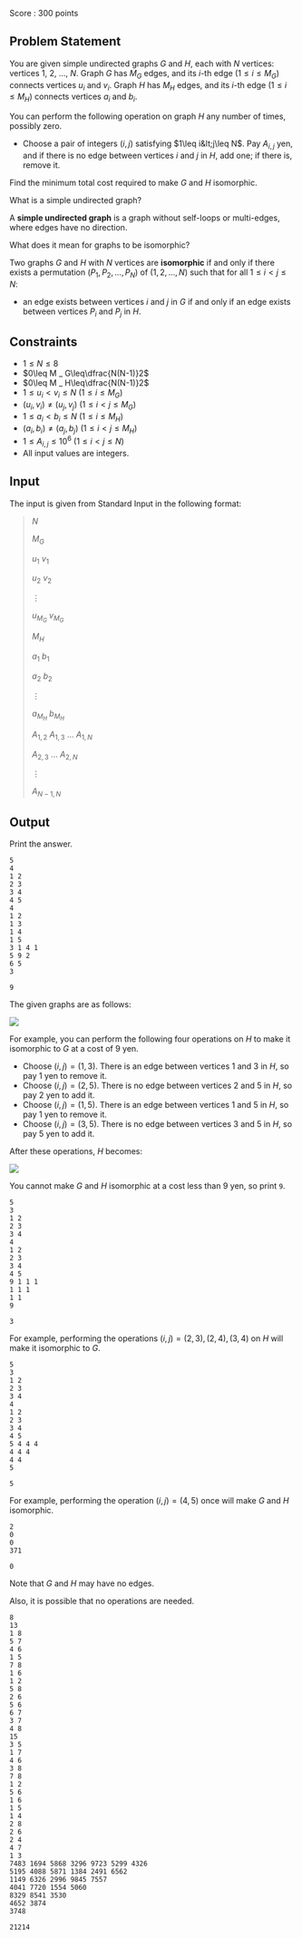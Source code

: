 Score : $300$ points

## Problem Statement

You are given simple undirected graphs $G$ and $H$, each with $N$ vertices: vertices $1$, $2$, $\ldots$, $N$.
Graph $G$ has $M_G$ edges, and its $i$-th edge $(1\leq i\leq M_G)$ connects vertices $u_i$ and $v_i$.
Graph $H$ has $M_H$ edges, and its $i$-th edge $(1\leq i\leq M_H)$ connects vertices $a_i$ and $b_i$.

You can perform the following operation on graph $H$ any number of times, possibly zero.

- Choose a pair of integers $(i,j)$ satisfying $1\leq i&lt;j\leq N$. Pay $A_{i,j}$ yen, and if there is no edge between vertices $i$ and $j$ in $H$, add one; if there is, remove it.

Find the minimum total cost required to make $G$ and $H$ isomorphic.

What is a simple undirected graph?

 A **simple undirected graph** is a graph without self-loops or multi-edges, where edges have no direction.

What does it mean for graphs to be isomorphic?

 Two graphs $G$ and $H$ with $N$ vertices are **isomorphic** if and only if there exists a permutation $(P_1,P_2,\ldots,P_N)$ of $(1,2,\ldots,N)$ such that for all $1\leq i\lt j\leq N$:

- an edge exists between vertices $i$ and $j$ in $G$ if and only if an edge exists between vertices $P_i$ and $P_j$ in $H$.

## Constraints

- $1\leq N\leq8$
- $0\leq M _ G\leq\dfrac{N(N-1)}2$
- $0\leq M _ H\leq\dfrac{N(N-1)}2$
- $1\leq u _ i\lt v _ i\leq N\ (1\leq i\leq M _ G)$
- $(u _ i,v _ i)\neq(u _ j,v _ j)\ (1\leq i\lt j\leq M _ G)$
- $1\leq a _ i\lt b _ i\leq N\ (1\leq i\leq M _ H)$
- $(a _ i,b _ i)\neq(a _ j,b _ j)\ (1\leq i\lt j\leq M _ H)$
- $1\leq A _ {i,j}\leq 10 ^ 6\ (1\leq i\lt j\leq N)$
- All input values are integers.

## Input

The input is given from Standard Input in the following format:

> $N$
> 
> $M _ G$
> 
> $u _ 1$ $v _ 1$
> 
> $u _ 2$ $v _ 2$
> 
> $\vdots$
> 
> $u _ {M _ G}$ $v _ {M _ G}$
> 
> $M _ H$
> 
> $a _ 1$ $b _ 1$
> 
> $a _ 2$ $b _ 2$
> 
> $\vdots$
> 
> $a _ {M _ H}$ $b _ {M _ H}$
> 
> $A _ {1,2}$ $A _ {1,3}$ $\ldots$ $A _ {1,N}$
> 
> $A _ {2,3}$ $\ldots$ $A _ {2,N}$
> 
> $\vdots$
> 
> $A _ {N-1,N}$

## Output

Print the answer.

```input1
5
4
1 2
2 3
3 4
4 5
4
1 2
1 3
1 4
1 5
3 1 4 1
5 9 2
6 5
3
```

```output1
9
```

The given graphs are as follows:

![](https://img.atcoder.jp/abc371/fbdb304dc71eecd7ddec97276a9c7040.png)

For example, you can perform the following four operations on $H$ to make it isomorphic to $G$ at a cost of $9$ yen.

- Choose $(i,j)=(1,3)$. There is an edge between vertices $1$ and $3$ in $H$, so pay $1$ yen to remove it.
- Choose $(i,j)=(2,5)$. There is no edge between vertices $2$ and $5$ in $H$, so pay $2$ yen to add it.
- Choose $(i,j)=(1,5)$. There is an edge between vertices $1$ and $5$ in $H$, so pay $1$ yen to remove it.
- Choose $(i,j)=(3,5)$. There is no edge between vertices $3$ and $5$ in $H$, so pay $5$ yen to add it.

After these operations, $H$ becomes:

![](https://img.atcoder.jp/abc371/68a56da8ec89b769989ae7d07bf163cd.png)

You cannot make $G$ and $H$ isomorphic at a cost less than $9$ yen, so print `9`.

```input2
5
3
1 2
2 3
3 4
4
1 2
2 3
3 4
4 5
9 1 1 1
1 1 1
1 1
9
```

```output2
3
```

For example, performing the operations $(i,j)=(2,3),(2,4),(3,4)$ on $H$ will make it isomorphic to $G$.

```input3
5
3
1 2
2 3
3 4
4
1 2
2 3
3 4
4 5
5 4 4 4
4 4 4
4 4
5
```

```output3
5
```

For example, performing the operation $(i,j)=(4,5)$ once will make $G$ and $H$ isomorphic.

```input4
2
0
0
371
```

```output4
0
```

Note that $G$ and $H$ may have no edges.

Also, it is possible that no operations are needed.

```input5
8
13
1 8
5 7
4 6
1 5
7 8
1 6
1 2
5 8
2 6
5 6
6 7
3 7
4 8
15
3 5
1 7
4 6
3 8
7 8
1 2
5 6
1 6
1 5
1 4
2 8
2 6
2 4
4 7
1 3
7483 1694 5868 3296 9723 5299 4326
5195 4088 5871 1384 2491 6562
1149 6326 2996 9845 7557
4041 7720 1554 5060
8329 8541 3530
4652 3874
3748
```

```output5
21214
```